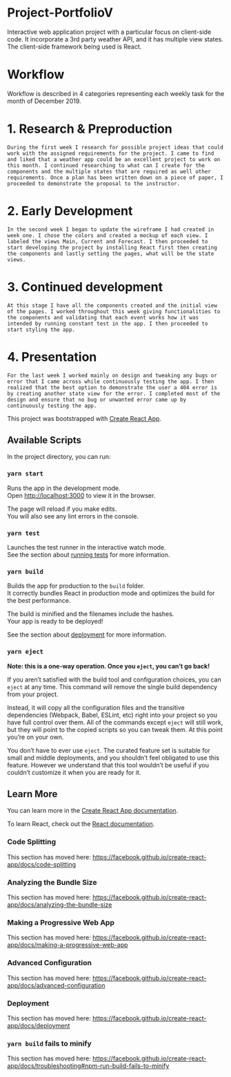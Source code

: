 # Project-PortfolioV

 Interactive web application project with a particular focus on client-side code. It incorporate a 3rd party weather API, and it has multiple view states. The client-side framework being used is React.

# Workflow
Workflow is described in 4 categories representing each weekly task for the month of December 2019.


# 1. Research & Preproduction
	During the first week I research for possible project ideas that could work with the assigned requirements for the project. I came to find and liked that a weather app could be an excellent project to work on this month. I continued researching to what can I create for the components and the multiple states that are required as well other requirements. Once a plan has been written down on a piece of paper, I proceeded to demonstrate the proposal to the instructor.


# 2. Early Development
	In the second week I began to update the wireframe I had created in week one. I chose the colors and created a mockup of each view. I labeled the views Main, Current and Forecast. I then proceeded to start developing the project by installing React first then creating the components and lastly setting the pages, what will be the state views. 

# 3. Continued development
	At this stage I have all the components created and the initial view of the pages. I worked throughout this week giving functionalities to the components and validating that each event works how it was intended by running constant test in the app. I then proceeded to start styling the app.

# 4. Presentation
	For the last week I worked mainly on design and tweaking any bugs or error that I came across while continuously testing the app. I then realized that the best option to demonstrate the user a 404 error is by creating another state view for the error. I completed most of the design and ensure that no bug or unwanted error came up by continuously testing the app.





This project was bootstrapped with [Create React App](https://github.com/facebook/create-react-app).

## Available Scripts

In the project directory, you can run:

### `yarn start`

Runs the app in the development mode.<br />
Open [http://localhost:3000](http://localhost:3000) to view it in the browser.

The page will reload if you make edits.<br />
You will also see any lint errors in the console.

### `yarn test`

Launches the test runner in the interactive watch mode.<br />
See the section about [running tests](https://facebook.github.io/create-react-app/docs/running-tests) for more information.

### `yarn build`

Builds the app for production to the `build` folder.<br />
It correctly bundles React in production mode and optimizes the build for the best performance.

The build is minified and the filenames include the hashes.<br />
Your app is ready to be deployed!

See the section about [deployment](https://facebook.github.io/create-react-app/docs/deployment) for more information.

### `yarn eject`

**Note: this is a one-way operation. Once you `eject`, you can’t go back!**

If you aren’t satisfied with the build tool and configuration choices, you can `eject` at any time. This command will remove the single build dependency from your project.

Instead, it will copy all the configuration files and the transitive dependencies (Webpack, Babel, ESLint, etc) right into your project so you have full control over them. All of the commands except `eject` will still work, but they will point to the copied scripts so you can tweak them. At this point you’re on your own.

You don’t have to ever use `eject`. The curated feature set is suitable for small and middle deployments, and you shouldn’t feel obligated to use this feature. However we understand that this tool wouldn’t be useful if you couldn’t customize it when you are ready for it.

## Learn More

You can learn more in the [Create React App documentation](https://facebook.github.io/create-react-app/docs/getting-started).

To learn React, check out the [React documentation](https://reactjs.org/).

### Code Splitting

This section has moved here: https://facebook.github.io/create-react-app/docs/code-splitting

### Analyzing the Bundle Size

This section has moved here: https://facebook.github.io/create-react-app/docs/analyzing-the-bundle-size

### Making a Progressive Web App

This section has moved here: https://facebook.github.io/create-react-app/docs/making-a-progressive-web-app

### Advanced Configuration

This section has moved here: https://facebook.github.io/create-react-app/docs/advanced-configuration

### Deployment

This section has moved here: https://facebook.github.io/create-react-app/docs/deployment

### `yarn build` fails to minify

This section has moved here: https://facebook.github.io/create-react-app/docs/troubleshooting#npm-run-build-fails-to-minify
